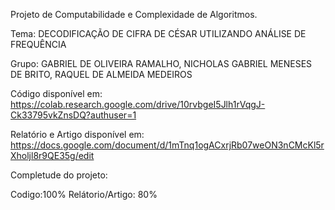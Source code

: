 Projeto de Computabilidade e Complexidade de Algoritmos.

Tema: DECODIFICAÇÃO DE CIFRA DE CÉSAR UTILIZANDO ANÁLISE DE FREQUÊNCIA

Grupo: 
GABRIEL DE OLIVEIRA RAMALHO,
NICHOLAS GABRIEL MENESES DE BRITO,
RAQUEL DE ALMEIDA MEDEIROS

Código disponível em: https://colab.research.google.com/drive/10rvbgeI5Jlh1rVqgJ-Ck33795vkZnsDQ?authuser=1

Relatório e Artigo disponível em: https://docs.google.com/document/d/1mTnq1ogACxrjRb07weON3nCMcKl5rXholjl8r9QE35g/edit


Completude do projeto:

Codigo:100%
Relátorio/Artigo: 80%
